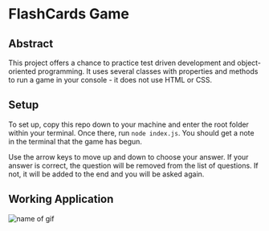 # FlashCards Game

## Abstract

This project offers a chance to practice test driven development and object-oriented programming.  It uses several classes with properties and methods to run a game in your console - it does not use HTML or CSS.

## Setup

To set up, copy this repo down to your machine and enter the root folder within your terminal.  Once there, run `node index.js`.  You should get a note in the terminal that the game has begun.

Use the arrow keys to move up and down to choose your answer.  If your answer is correct, the question will be removed from the list of questions.  If not, it will be added to the end and you will be asked again.

## Working Application

![name of gif](https://makeagif.com/i/2HM5z1)


